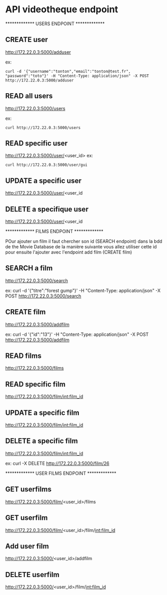
# API videotheque endpoint

  


************* USERS ENDPOINT *************

## CREATE user

http://172.22.0.3:5000/adduser

ex:

    curl -d '{"username":"tonton","email":"tonton@test.fr", "password":"toto"}' -H "Content-Type: application/json" -X POST http://172.22.0.3:5000/adduser
  

## READ all users

http://172.22.0.3:5000/users

ex:

    curl http://172.22.0.3:5000/users
  

## READ specific user

http://172.22.0.3:5000/user/<user_id>
ex:

    curl http://172.22.0.3:5000/user/gui


## UPDATE a specific user

http://172.22.0.3:5000/user/<user_id
  

## DELETE a specifique user

http://172.22.0.3:5000/user/<user_id

  

************* FILMS ENDPOINT *************
  


POur ajouter un film il faut chercher son id (SEARCH endpoint) dans la bdd de the Movie Database de la manière suivante
vous allez utiliser cette id pour ensuite l'ajouter avec l'endpoint add film (CREATE film)

## SEARCH a film
http://172.22.0.3:5000/search

ex:
curl -d '{"titre":"forest gump"}' -H "Content-Type: application/json" -X POST http://172.22.0.3:5000/search


## CREATE film
http://172.22.0.3:5000/addfilm

ex:
curl -d '{"id":"13"}' -H "Content-Type: application/json" -X POST http://172.22.0.3:5000/addfilm
  

## READ films
http://172.22.0.3:5000/films
  

## READ specific film
http://172.22.0.3:5000/film/<int:film_id>
 

## UPDATE a specific film
http://172.22.0.3:5000/film/<int:film_id>
  


## DELETE a specific film
http://172.22.0.3:5000/film/<int:film_id>
  
ex:
curl -X DELETE http://172.22.0.3:5000/film/26
  


************* USER FILMS ENDPOINT ************* 

  
## GET userfilms
http://172.22.0.3:5000/film/<user_id>/films
 

## GET userfilm
http://172.22.0.3:5000/film/<user_id>/film/<int:film_id>
 

## Add user film
http://172.22.0.3:5000/<user_id>/addfilm
  

## DELETE userfilm
http://172.22.0.3:5000/<user_id>/film/<int:film_id>
